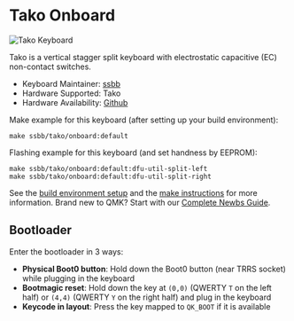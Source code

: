 # Tako Onboard

![Tako Keyboard](https://github.com/ssbb/tako/blob/dbc6211e5c4ba931b4ea7a987243862151c7dac3/docs/img/assembled.jpg)

Tako is a vertical stagger split keyboard with electrostatic capacitive (EC) non-contact switches.

-   Keyboard Maintainer: [ssbb](https://github.com/ssbb)
-   Hardware Supported: Tako
-   Hardware Availability: [Github](https://github.com/ssbb/tako)

Make example for this keyboard (after setting up your build environment):

    make ssbb/tako/onboard:default

Flashing example for this keyboard (and set handness by EEPROM):

    make ssbb/tako/onboard:default:dfu-util-split-left
    make ssbb/tako/onboard:default:dfu-util-split-right

See the [build environment setup](https://docs.qmk.fm/#/getting_started_build_tools) and the [make instructions](https://docs.qmk.fm/#/getting_started_make_guide) for more information. Brand new to QMK? Start with our [Complete Newbs Guide](https://docs.qmk.fm/#/newbs).

## Bootloader

Enter the bootloader in 3 ways:

-   **Physical Boot0 button**: Hold down the Boot0 button (near TRRS socket) while plugging in the keyboard
-   **Bootmagic reset**: Hold down the key at `(0,0)` (QWERTY `T` on the left half) or `(4,4)` (QWERTY `Y` on the right half) and plug in the keyboard
-   **Keycode in layout**: Press the key mapped to `QK_BOOT` if it is available
